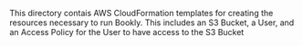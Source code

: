 This directory contais AWS CloudFormation templates for creating the resources necessary to run Bookly.
This includes an S3 Bucket, a User, and an Access Policy for the User to have access to the S3 Bucket